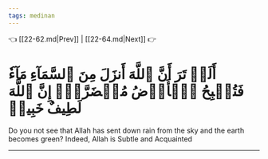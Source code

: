 ```yaml
---
tags: medinan
---
```


👈 [[22-62.md|Prev]] | [[22-64.md|Next]] 👉

# أَلَمۡ تَرَ أَنَّ ٱللَّهَ أَنزَلَ مِنَ ٱلسَّمَآءِ مَآءٗ فَتُصۡبِحُ ٱلۡأَرۡضُ مُخۡضَرَّةًۚ إِنَّ ٱللَّهَ لَطِيفٌ خَبِيرٞ

Do you not see that Allah has sent down rain from the sky and the earth becomes green? Indeed, Allah is Subtle and Acquainted

---

